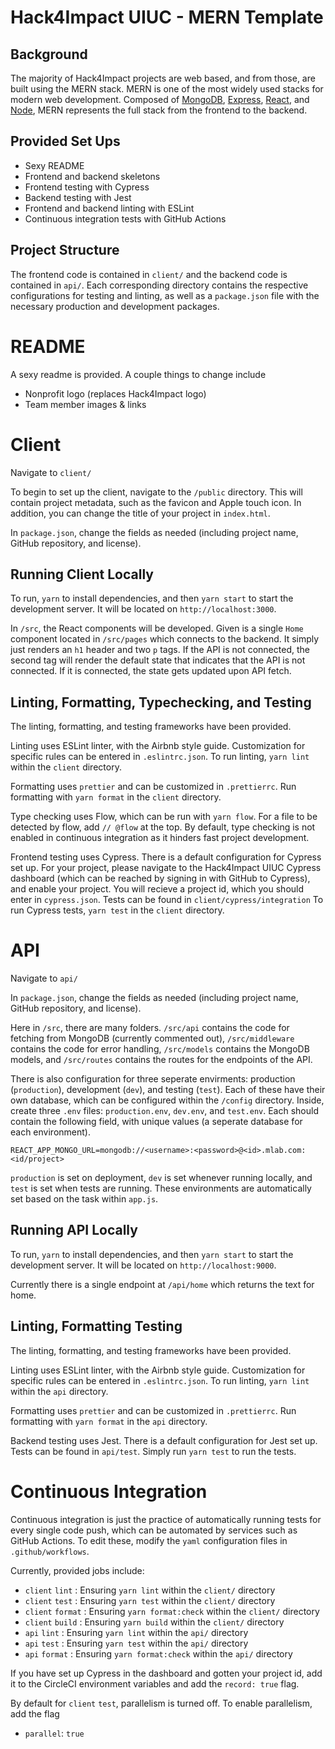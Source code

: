 # Hack4Impact UIUC - MERN Template

## Background

The majority of Hack4Impact projects are web based, and from those, are built using the MERN stack.
MERN is one of the most widely used stacks for modern web development. Composed of [MongoDB](https://www.mongodb.com), [Express](https://expressjs.com), [React](https://reactjs.org), and [Node](https://nodejs.org/en/), MERN represents the full stack from the frontend to the backend.

## Provided Set Ups

- Sexy README
- Frontend and backend skeletons
- Frontend testing with Cypress
- Backend testing with Jest
- Frontend and backend linting with ESLint
- Continuous integration tests with GitHub Actions

## Project Structure

The frontend code is contained in `client/` and the backend code is contained in `api/`. Each corresponding directory contains the respective configurations for testing and linting, as well as a `package.json` file with the necessary production and development packages.

# README

A sexy readme is provided. A couple things to change include

- Nonprofit logo (replaces Hack4Impact logo)
- Team member images & links

# Client

Navigate to `client/`

To begin to set up the client, navigate to the `/public` directory. This will contain project metadata, such as the favicon and Apple touch icon. In addition, you can change the title of your project in `index.html`.

In `package.json`, change the fields as needed (including project name, GitHub repository, and license).

## Running Client Locally

To run, `yarn` to install dependencies, and then `yarn start` to start the development server. It will be located on `http://localhost:3000`.

In `/src`, the React components will be developed. Given is a single `Home` component located in `/src/pages` which connects to the backend. It simply just renders an `h1` header and two `p` tags. If the API is not connected, the second tag will render the default state that indicates that the API is not connected. If it is connected, the state gets updated upon API fetch.

## Linting, Formatting, Typechecking, and Testing

The linting, formatting, and testing frameworks have been provided.

Linting uses ESLint linter, with the Airbnb style guide. Customization for specific rules can be entered in `.eslintrc.json`. To run linting, `yarn lint` within the `client` directory.

Formatting uses `prettier` and can be customized in `.prettierrc`. Run formatting with `yarn format` in the `client` directory.

Type checking uses Flow, which can be run with `yarn flow`. For a file to be detected by flow, add `// @flow` at the top. By default, type checking is not enabled in continuous integration as it hinders fast project development.

Frontend testing uses Cypress. There is a default configuration for Cypress set up. For your project, please navigate to the Hack4Impact UIUC Cypress dashboard (which can be reached by signing in with GitHub to Cypress), and enable your project. You will recieve a project id, which you should enter in `cypress.json`. Tests can be found in `client/cypress/integration` To run Cypress tests, `yarn test` in the `client` directory.

# API

Navigate to `api/`

In `package.json`, change the fields as needed (including project name, GitHub repository, and license).

Here in `/src`, there are many folders. `/src/api` contains the code for fetching from MongoDB (currently commented out), `/src/middleware` contains the code for error handling, `/src/models` contains the MongoDB models, and `/src/routes` contains the routes for the endpoints of the API.

There is also configuration for three seperate envirments: production (`production`), development (`dev`), and testing (`test`). Each of these have their own database, which can be configured within the `/config` directory. Inside, create three `.env` files: `production.env`, `dev.env`, and `test.env`. Each should contain the following field, with unique values (a seperate database for each environment).

```
REACT_APP_MONGO_URL=mongodb://<username>:<password>@<id>.mlab.com:<id/project>
```

`production` is set on deployment, `dev` is set whenever running locally, and `test` is set when tests are running. These environments are automatically set based on the task within `app.js`.

## Running API Locally

To run, `yarn` to install dependencies, and then `yarn start` to start the development server. It will be located on `http://localhost:9000`.

Currently there is a single endpoint at `/api/home` which returns the text for home.

## Linting, Formatting Testing

The linting, formatting, and testing frameworks have been provided.

Linting uses ESLint linter, with the Airbnb style guide. Customization for specific rules can be entered in `.eslintrc.json`. To run linting, `yarn lint` within the `api` directory.

Formatting uses `prettier` and can be customized in `.prettierrc`. Run formatting with `yarn format` in the `api` directory.

Backend testing uses Jest. There is a default configuration for Jest set up. Tests can be found in `api/test`. Simply run `yarn test` to run the tests.

# Continuous Integration

Continuous integration is just the practice of automatically running tests for every single code push, which can be automated by services such as GitHub Actions. To edit these, modify the `yaml` configuration files in `.github/workflows`.

Currently, provided jobs include:

- `client` `lint` : Ensuring `yarn lint` within the `client/` directory
- `client` `test` : Ensuring `yarn test` within the `client/` directory
- `client` `format` : Ensuring `yarn format:check` within the `client/` directory
- `client` `build` : Ensuring `yarn build` within the `client/` directory
- `api` `lint` : Ensuring `yarn lint` within the `api/` directory
- `api` `test` : Ensuring `yarn test` within the `api/` directory
- `api` `format` : Ensuring `yarn format:check` within the `api/` directory

If you have set up Cypress in the dashboard and gotten your project id, add it to the CircleCI environment variables and add the `record: true` flag.

By default for `client` `test`, parallelism is turned off. To enable parallelism, add the flag

- `parallel`: `true`
